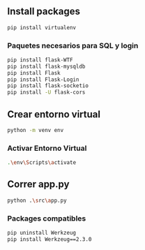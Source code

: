 

## Install packages

```bash
pip install virtualenv
```

### Paquetes necesarios para SQL y login
```bash
pip install flask-WTF
pip install flask-mysqldb
pip install Flask
pip install Flask-Login
pip install flask-socketio
pip install -U flask-cors

```

## Crear entorno virtual

```bash
python -m venv env
```

### Activar Entorno Virtual

```bash
.\env\Scripts\activate
```

## Correr app.py
```bash
python .\src\app.py
```

### Packages compatibles
```bash
pip uninstall Werkzeug 
pip install Werkzeug==2.3.0
```